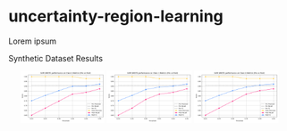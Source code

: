 # uncertainty-region-learning

Lorem ipsum 

Synthetic Dataset Results 

<p align="center">
  <img src="plot_results/Oversampling_SynthesizedData.png" alt="Oversampling" width="30%" />
  <img src="plot_results/SMOTE_SynthesizedData.png" alt="SMOTE" width="30%" />
  <img src="plot_results/SVM_SMOTE_SynthesizedData.png" alt="SVM-SMOTE" width="30%" />
</p>